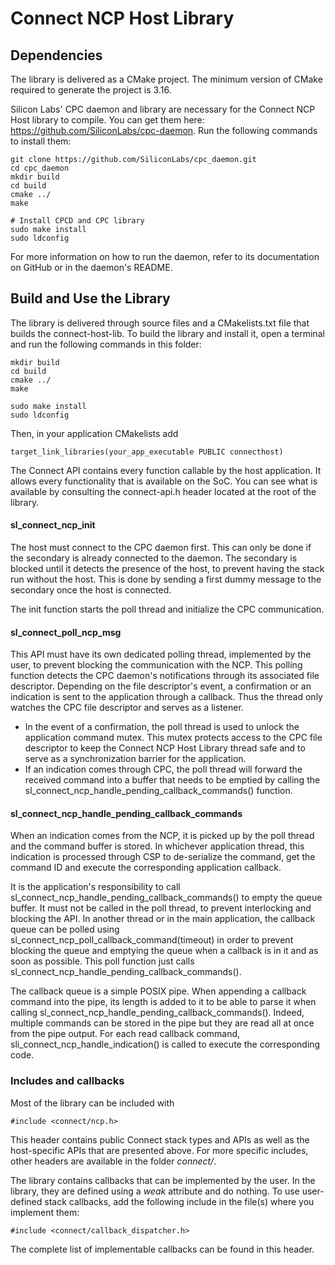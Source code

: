 # Connect NCP Host Library #


## Dependencies

The library is delivered as a CMake project. The minimum version of CMake required to generate the project is 3.16.

Silicon Labs' CPC daemon and library are necessary for the Connect NCP Host library to compile. You can get them here: https://github.com/SiliconLabs/cpc-daemon. Run the following commands to install them:
```
git clone https://github.com/SiliconLabs/cpc_daemon.git
cd cpc_daemon
mkdir build
cd build
cmake ../
make

# Install CPCD and CPC library
sudo make install
sudo ldconfig
```

For more information on how to run the daemon, refer to its documentation on GitHub or in the daemon's README.
## Build and Use the Library

The library is delivered through source files and a CMakelists.txt file that builds the connect-host-lib. To build the library and install it, open a terminal and run the following commands in this folder: 

``` 
mkdir build
cd build
cmake ../
make

sudo make install
sudo ldconfig
```

Then, in your application CMakelists add
```
target_link_libraries(your_app_executable PUBLIC connecthost)
```

The Connect API contains every function callable by the host application. It allows every functionality that is available on the SoC. You can see what is available by consulting the connect-api.h header located at the root of the library.

#### sl_connect_ncp_init

The host must connect to the CPC daemon first. This can only be done if the secondary is already connected to the daemon. The secondary is blocked until it detects the presence of the host, to prevent having the stack run without the host. This is done by sending a first dummy message to the secondary once the host is connected.

The init function starts the poll thread and initialize the CPC communication.

#### sl_connect_poll_ncp_msg

This API must have its own dedicated polling thread, implemented by the user, to prevent blocking the communication with the NCP. This polling function detects the CPC daemon's notifications through its associated file descriptor. Depending on the file descriptor's event, a confirmation or an indication is sent to the application through a callback. Thus the thread only watches the CPC file descriptor and serves as a listener.

- In the event of a confirmation, the poll thread is used to unlock the application command mutex. This mutex protects access to the CPC file descriptor to keep the Connect NCP Host Library thread safe and to serve as a synchronization barrier for the application.
- If an indication comes through CPC, the poll thread will forward the received command into a buffer that needs to be emptied by calling the sl_connect_ncp_handle_pending_callback_commands() function.
  
#### sl_connect_ncp_handle_pending_callback_commands

When an indication comes from the NCP, it is picked up by the poll thread and the command buffer is stored. In whichever application thread, this indication is processed through CSP to de-serialize the command, get the command ID and execute the corresponding application callback.

It is the application's responsibility to call sl_connect_ncp_handle_pending_callback_commands() to empty the queue buffer. It must not be called in the poll thread, to prevent interlocking and blocking the API. In another thread or in the main application, the callback queue can be polled using sl_connect_ncp_poll_callback_command(timeout) in order to prevent blocking the queue and emptying the queue when a callback is in it and as soon as possible. This poll function just calls sl_connect_ncp_handle_pending_callback_commands().

The callback queue is a simple POSIX pipe. When appending a callback command into the pipe, its length is added to it to be able to parse it when calling sl_connect_ncp_handle_pending_callback_commands(). Indeed, multiple commands can be stored in the pipe but they are read all at once from the pipe output. For each read callback command, sli_connect_ncp_handle_indication() is called to execute the corresponding code.

### Includes and callbacks

Most of the library can be included with 
```
#include <connect/ncp.h>
```
This header contains public Connect stack types and APIs as well as the host-specific APIs that are presented above. For more specific includes, other headers are available in the folder *connect/*.

The library contains callbacks that can be implemented by the user. In the library, they are defined using a *weak* attribute and do nothing. To use user-defined stack callbacks, add the following include in the file(s) where you implement them:
```
#include <connect/callback_dispatcher.h>
```
The complete list of implementable callbacks can be found in this header.